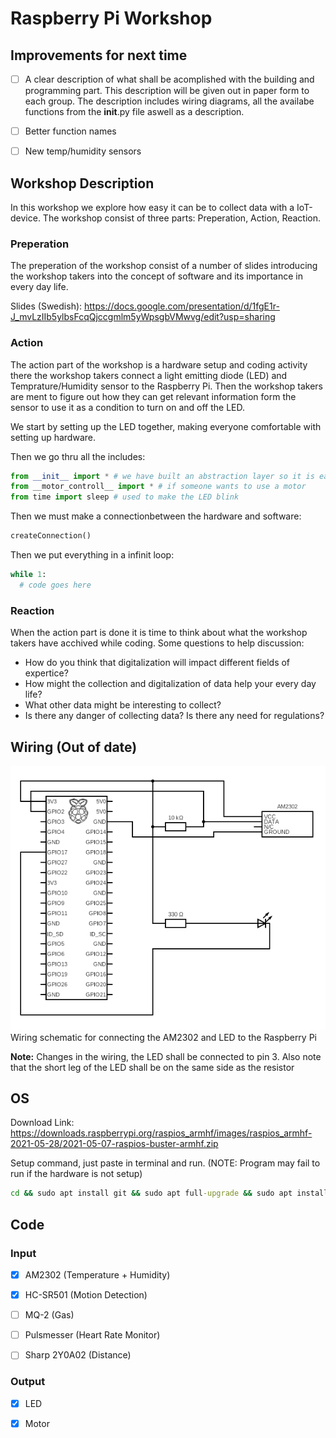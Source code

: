 # Raspberry Pi Workshop

## Improvements for next time
- [ ] A clear description of what shall be acomplished with the building and programming part. This description will be given out in paper form to each group. The description includes wiring diagrams, all the availabe functions from the __init__.py file aswell as a description.
- [ ] Better function names
- [ ] New temp/humidity sensors


## Workshop Description
In this workshop we explore how easy it can be to collect data with a IoT-device. The workshop consist of three parts: Preperation, Action, Reaction.

### Preperation
The preperation of the workshop consist of a number of slides introducing the workshop takers into the concept of software and its importance in every day life.

Slides (Swedish): https://docs.google.com/presentation/d/1fgE1r-J_mvLzIIb5ylbsFcqQjccgmlm5yWpsgbVMwvg/edit?usp=sharing

### Action
The action part of the workshop is a hardware setup and coding activity there the workshop takers connect a light emitting diode (LED) and Temprature/Humidity sensor to the Raspberry Pi. Then the workshop takers are ment to figure out how they can get relevant information form the sensor to use it as a condition to turn on and off the LED.

We start by setting up the LED together, making everyone comfortable with setting up hardware. 

Then we go thru all the includes:

```py
from __init__ import * # we have built an abstraction layer so it is easier to use the intended hardware
from __motor_controll__ import * # if someone wants to use a motor
from time import sleep # used to make the LED blink
```

Then we must make a connectionbetween the hardware and software:

```py
createConnection()
```

Then we put everything in a infinit loop:

```py
while 1:
  # code goes here
```

### Reaction
When the action part is done it is time to think about what the workshop takers have acchived while coding. Some questions to help discussion:
- How do you think that digitalization will impact different fields of expertice?
- How might the collection and digitalization of data help your every day life?
- What other data might be interesting to collect?
- Is there any danger of collecting data? Is there any need for regulations?

## Wiring (Out of date)
![Alt text](photos/wiring_schematic.png?raw=true "wiring_schematic.png")
Wiring schematic for connecting the AM2302 and LED to the Raspberry Pi 

**Note:** Changes in the wiring, the LED shall be connected to pin 3. Also note that the short leg of the LED shall be on the same side as the resistor

## OS
Download Link: https://downloads.raspberrypi.org/raspios_armhf/images/raspios_armhf-2021-05-28/2021-05-07-raspios-buster-armhf.zip

Setup command, just paste in terminal and run. (NOTE: Program may fail to run if the hardware is not setup)

```bat
cd && sudo apt install git && sudo apt full-upgrade && sudo apt install code && sudo apt install python3 && sudo apt install python3-pip && sudo python3 -m pip install --upgrade pip setuptools wheel && sudo pip3 install Adafruit_CircuitPython_DHT && python3 -m pip install -U --user pip gpiod && sudo apt install libgpiod2 && sudo apt autoremove && cd Documents/ && git clone https://github.com/adamzki99/rasp_pi_workshop ; cd rasp_pi_workshop/ && printf "\n\n\nEverything setup... Starting example.py\n\n\n" &&python3 example.py
```

## Code

### Input

- [x] AM2302       (Temperature + Humidity)

- [x] HC-SR501     (Motion Detection)

- [ ] MQ-2         (Gas)

- [ ] Pulsmesser   (Heart Rate Monitor)

- [ ] Sharp 2Y0A02 (Distance)

### Output

- [x] LED

- [x] Motor
